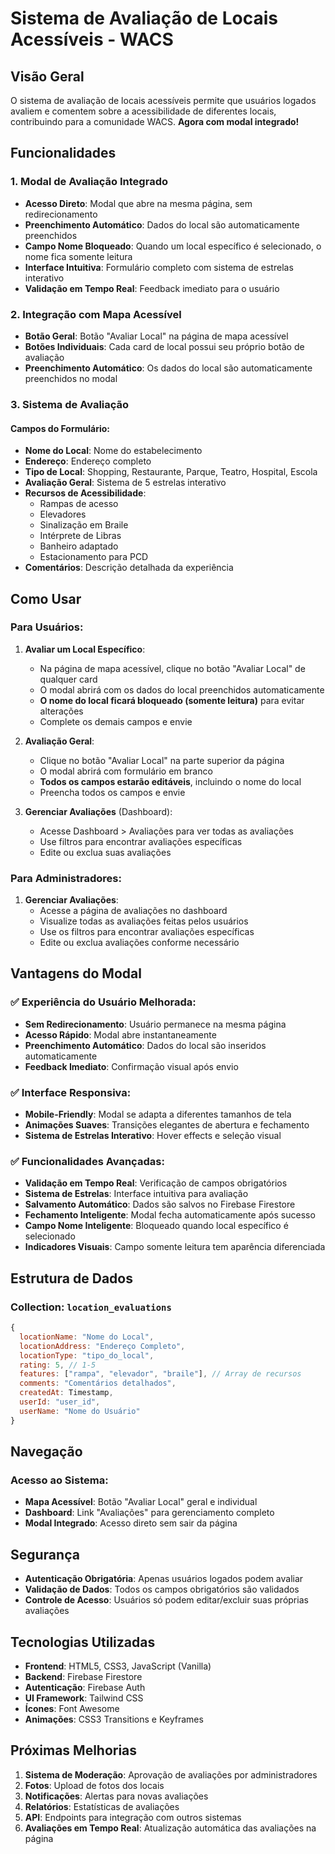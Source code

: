 # Sistema de Avaliação de Locais Acessíveis - WACS

## Visão Geral

O sistema de avaliação de locais acessíveis permite que usuários logados avaliem e comentem sobre a acessibilidade de diferentes locais, contribuindo para a comunidade WACS. **Agora com modal integrado!**

## Funcionalidades

### 1. Modal de Avaliação Integrado

- **Acesso Direto**: Modal que abre na mesma página, sem redirecionamento
- **Preenchimento Automático**: Dados do local são automaticamente preenchidos
- **Campo Nome Bloqueado**: Quando um local específico é selecionado, o nome fica somente leitura
- **Interface Intuitiva**: Formulário completo com sistema de estrelas interativo
- **Validação em Tempo Real**: Feedback imediato para o usuário

### 2. Integração com Mapa Acessível

- **Botão Geral**: Botão "Avaliar Local" na página de mapa acessível
- **Botões Individuais**: Cada card de local possui seu próprio botão de avaliação
- **Preenchimento Automático**: Os dados do local são automaticamente preenchidos no modal

### 3. Sistema de Avaliação

#### Campos do Formulário:
- **Nome do Local**: Nome do estabelecimento
- **Endereço**: Endereço completo
- **Tipo de Local**: Shopping, Restaurante, Parque, Teatro, Hospital, Escola
- **Avaliação Geral**: Sistema de 5 estrelas interativo
- **Recursos de Acessibilidade**:
  - Rampas de acesso
  - Elevadores
  - Sinalização em Braile
  - Intérprete de Libras
  - Banheiro adaptado
  - Estacionamento para PCD
- **Comentários**: Descrição detalhada da experiência

## Como Usar

### Para Usuários:

1. **Avaliar um Local Específico**:
   - Na página de mapa acessível, clique no botão "Avaliar Local" de qualquer card
   - O modal abrirá com os dados do local preenchidos automaticamente
   - **O nome do local ficará bloqueado (somente leitura)** para evitar alterações
   - Complete os demais campos e envie

2. **Avaliação Geral**:
   - Clique no botão "Avaliar Local" na parte superior da página
   - O modal abrirá com formulário em branco
   - **Todos os campos estarão editáveis**, incluindo o nome do local
   - Preencha todos os campos e envie

3. **Gerenciar Avaliações** (Dashboard):
   - Acesse Dashboard > Avaliações para ver todas as avaliações
   - Use filtros para encontrar avaliações específicas
   - Edite ou exclua suas avaliações

### Para Administradores:

1. **Gerenciar Avaliações**:
   - Acesse a página de avaliações no dashboard
   - Visualize todas as avaliações feitas pelos usuários
   - Use os filtros para encontrar avaliações específicas
   - Edite ou exclua avaliações conforme necessário

## Vantagens do Modal

### ✅ **Experiência do Usuário Melhorada**:
- **Sem Redirecionamento**: Usuário permanece na mesma página
- **Acesso Rápido**: Modal abre instantaneamente
- **Preenchimento Automático**: Dados do local são inseridos automaticamente
- **Feedback Imediato**: Confirmação visual após envio

### ✅ **Interface Responsiva**:
- **Mobile-Friendly**: Modal se adapta a diferentes tamanhos de tela
- **Animações Suaves**: Transições elegantes de abertura e fechamento
- **Sistema de Estrelas Interativo**: Hover effects e seleção visual

### ✅ **Funcionalidades Avançadas**:
- **Validação em Tempo Real**: Verificação de campos obrigatórios
- **Sistema de Estrelas**: Interface intuitiva para avaliação
- **Salvamento Automático**: Dados são salvos no Firebase Firestore
- **Fechamento Inteligente**: Modal fecha automaticamente após sucesso
- **Campo Nome Inteligente**: Bloqueado quando local específico é selecionado
- **Indicadores Visuais**: Campo somente leitura tem aparência diferenciada

## Estrutura de Dados

### Collection: `location_evaluations`

```javascript
{
  locationName: "Nome do Local",
  locationAddress: "Endereço Completo",
  locationType: "tipo_do_local",
  rating: 5, // 1-5
  features: ["rampa", "elevador", "braile"], // Array de recursos
  comments: "Comentários detalhados",
  createdAt: Timestamp,
  userId: "user_id",
  userName: "Nome do Usuário"
}
```

## Navegação

### Acesso ao Sistema:
- **Mapa Acessível**: Botão "Avaliar Local" geral e individual
- **Dashboard**: Link "Avaliações" para gerenciamento completo
- **Modal Integrado**: Acesso direto sem sair da página

## Segurança

- **Autenticação Obrigatória**: Apenas usuários logados podem avaliar
- **Validação de Dados**: Todos os campos obrigatórios são validados
- **Controle de Acesso**: Usuários só podem editar/excluir suas próprias avaliações

## Tecnologias Utilizadas

- **Frontend**: HTML5, CSS3, JavaScript (Vanilla)
- **Backend**: Firebase Firestore
- **Autenticação**: Firebase Auth
- **UI Framework**: Tailwind CSS
- **Ícones**: Font Awesome
- **Animações**: CSS3 Transitions e Keyframes

## Próximas Melhorias

1. **Sistema de Moderação**: Aprovação de avaliações por administradores
2. **Fotos**: Upload de fotos dos locais
3. **Notificações**: Alertas para novas avaliações
4. **Relatórios**: Estatísticas de avaliações
5. **API**: Endpoints para integração com outros sistemas
6. **Avaliações em Tempo Real**: Atualização automática das avaliações na página